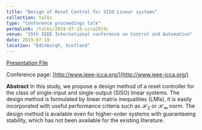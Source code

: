 ```yaml
---
title: "Design of Reset Control for SISO Linear systems"
collection: talks
type: "Conference proceedings talk"
permalink: /talks/2019-07-19-icca2019/
venue: "15th IEEE International conference on Control and Automation"
date: 2019-07-19
location: "Edinburgh, Scotland"
---
```


[Presentation File](https://positiveban.github.io/files/icca2019.pdf)

Conference page: [http://www.ieee-icca.org/](http://www.ieee-icca.org/)

__Abstract__
In this study, we propose a design method of a reset controller for the class of single-input and single-output (SISO) linear systems. The design method is formulated by linear matrix inequalities (LMIs), it is easily incorporated with useful performance criteria such as $\mathcal{H}_2$ or $\mathcal{H}_{\infty}$ norm. The design method is available even for higher-order systems with guaranteeing stability, which has not been available for the existing literature.
